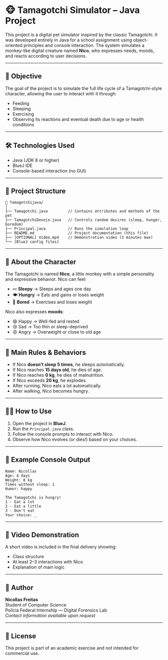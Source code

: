 # 🐵 Tamagotchi Simulator – Java Project

This project is a digital pet simulator inspired by the classic Tamagotchi. It was developed entirely in Java for a school assignment using object-oriented principles and console interaction. The system simulates a monkey-like digital creature named **Nico**, who expresses needs, moods, and reacts according to user decisions.

---

## 🎯 Objective

The goal of the project is to simulate the full life cycle of a Tamagotchi-style character, allowing the user to interact with it through:

- Feeding  
- Sleeping  
- Exercising  
- Observing its reactions and eventual death due to age or health conditions

---

## 🛠️ Technologies Used

- Java (JDK 8 or higher)
- BlueJ IDE
- Console-based interaction (no GUI)

---

## 📂 Project Structure

```
📁 Tamagotchijava/
│
├── Tamagotchi.java         // Contains attributes and methods of the pet
├── TamagotchiDesejo.java   // Controls random desires (sleep, hunger, boredom)
├── Principal.java          // Runs the simulation loop
├── README.md               // Project documentation (this file)
├── [OPTIONAL] Video.mp4    // Demonstration video (3 minutes max)
└── [BlueJ config files]
```

---

## 👤 About the Character

The Tamagotchi is named **Nico**, a little monkey with a simple personality and expressive behavior. Nico can feel:

- 💤 **Sleepy** → Sleeps and ages one day  
- 🍽️ **Hungry** → Eats and gains or loses weight  
- 🏃 **Bored** → Exercises and loses weight  

Nico also expresses **moods**:

- 😄 Happy → Well-fed and rested  
- 😢 Sad → Too thin or sleep-deprived  
- 😡 Angry → Overweight or close to old age  

---

## 🔁 Main Rules & Behaviors

- If Nico **doesn’t sleep 5 times**, he sleeps automatically.
- If Nico reaches **15 days old**, he dies of age.
- If Nico reaches **0 kg**, he dies of malnutrition.
- If Nico exceeds **20 kg**, he explodes.
- After running, Nico eats a lot automatically.
- After walking, Nico becomes hungry.

---

## 👨‍💻 How to Use

1. Open the project in **BlueJ**.
2. Run the `Principal.java` class.
3. Follow the console prompts to interact with Nico.
4. Observe how Nico evolves (or dies!) based on your choices.

---

## 💬 Example Console Output

```
Name: Nicollas
Age: 4 days
Weight: 8 kg
Times without sleep: 1
Humor: happy

The Tamagotchi is hungry!
1 - Eat a lot
2 - Eat a little
3 - Don't eat
Your choice: _
```

---

## 🎥 Video Demonstration

A short video is included in the final delivery showing:
- Class structure
- At least 2–3 interactions with Nico
- Explanation of main logic

---

## 📌 Author

**Nicollas Freitas**  
Student of Computer Science  
Polícia Federal Internship — Digital Forensics Lab  
*Contact information available upon request*

---

## 📜 License

This project is part of an academic exercise and not intended for commercial use.
